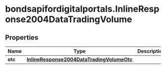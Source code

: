 # bondsapifordigitalportals.InlineResponse2004DataTradingVolume

## Properties

Name | Type | Description | Notes
------------ | ------------- | ------------- | -------------
**otc** | [**InlineResponse2004DataTradingVolumeOtc**](InlineResponse2004DataTradingVolumeOtc.md) |  | [optional] 


